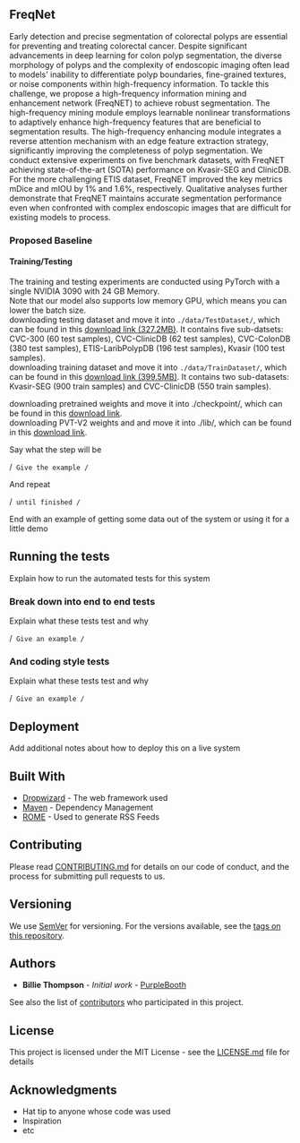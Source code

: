 ## FreqNet

Early detection and precise segmentation of colorectal polyps are essential for preventing and treating colorectal cancer. Despite significant advancements in deep learning for colon polyp segmentation, the diverse morphology of polyps and the complexity of endoscopic imaging often lead to models' inability to differentiate polyp boundaries, fine-grained textures, or noise components within high-frequency information. To tackle this challenge, we propose a high-frequency information mining and enhancement network (FreqNET) to achieve robust segmentation. The high-frequency mining module employs learnable nonlinear transformations to adaptively enhance high-frequency features that are beneficial to segmentation results. The high-frequency enhancing module integrates a reverse attention mechanism with an edge feature extraction strategy, significantly improving the completeness of polyp segmentation. We conduct extensive experiments on five benchmark datasets, with FreqNET achieving state-of-the-art (SOTA) performance on Kvasir-SEG and ClinicDB. For the more challenging ETIS dataset, FreqNET improved the key metrics mDice and mIOU by 1\% and 1.6\%, respectively. Qualitative analyses further demonstrate that FreqNET maintains accurate segmentation performance even when confronted with complex endoscopic images that are difficult for existing models to process.


### Proposed Baseline
#### Training/Testing
The training and testing experiments are conducted using PyTorch with a single NVIDIA 3090 with 24 GB Memory.<br>
Note that our model also supports low memory GPU, which means you can lower the batch size.<br>
downloading testing dataset and move it into `./data/TestDataset/`, which can be found in this [download link (327.2MB)](https://drive.google.com/file/d/1Y2z7FD5p5y31vkZwQQomXFRB0HutHyao/view). It contains five sub-datsets: CVC-300 (60 test samples), CVC-ClinicDB (62 test samples), CVC-ColonDB (380 test samples), ETIS-LaribPolypDB (196 test samples), Kvasir (100 test samples).<br>
downloading training dataset and move it into `./data/TrainDataset/`, which can be found in this [download link (399.5MB)](https://drive.google.com/file/d/1YiGHLw4iTvKdvbT6MgwO9zcCv8zJ_Bnb/view). It contains two sub-datasets: Kvasir-SEG (900 train samples) and CVC-ClinicDB (550 train samples).

downloading pretrained weights and move it into ./checkpoint/, which can be found in this [download link](https://pan.baidu.com/s/13Pv8xEGNAM3KxJgT-mLwZw?pwd=u5rd).<br>
downloading PVT-V2 weights and and move it into ./lib/, which can be found in this [download link](https://pan.baidu.com/s/12CoPRhzwKOfnjfg6saEZ0w?pwd=7i9u).

Say what the step will be

/```
Give the example
/```

And repeat

/```
until finished
/```

End with an example of getting some data out of the system or using it for a little demo

## Running the tests

Explain how to run the automated tests for this system

### Break down into end to end tests

Explain what these tests test and why

/```
Give an example
/```

### And coding style tests

Explain what these tests test and why

/```
Give an example
/```

## Deployment

Add additional notes about how to deploy this on a live system

## Built With

* [Dropwizard](http://www.dropwizard.io/1.0.2/docs/) - The web framework used
* [Maven](https://maven.apache.org/) - Dependency Management
* [ROME](https://rometools.github.io/rome/) - Used to generate RSS Feeds

## Contributing

Please read [CONTRIBUTING.md](https://gist.github.com/PurpleBooth/b24679402957c63ec426) for details on our code of conduct, and the process for submitting pull requests to us.

## Versioning

We use [SemVer](http://semver.org/) for versioning. For the versions available, see the [tags on this repository](https://github.com/your/project/tags). 

## Authors

* **Billie Thompson** - *Initial work* - [PurpleBooth](https://github.com/PurpleBooth)

See also the list of [contributors](https://github.com/your/project/contributors) who participated in this project.

## License

This project is licensed under the MIT License - see the [LICENSE.md](LICENSE.md) file for details

## Acknowledgments

* Hat tip to anyone whose code was used
* Inspiration
* etc

